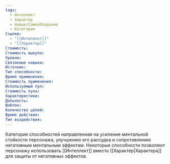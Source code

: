 ```yaml
---
tags:
  - Интеллект
  - Характер
  - Навык/Самообладание
  - Категория
Ссылки:
  - "[[Интеллект]]"
  - "[[Характер]]"
Стоимость:
Стоимость выкупа:
Уровни:
Связанные навыки:
Источник:
Тип способности:
Время применения:
Стоимость применения:
Используемый пул:
Стоимость пула:
Характеристики:
Дальность:
Шаблон:
Количество целей:
Время действия:
Тип воздействия:
---
```

Категория способностей направленная на усиление ментальной стойкости персонажа, улучшению его рассудка и сопротивлению негативным ментальным эффектам. Некоторые способности позволяют персонажу использовать [[Интеллект]] вместо [[Характер|Характера]] для защиты от негативных эффектов. 